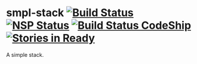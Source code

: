 # smpl-stack [![Build Status](https://travis-ci.org/rasmusnord/smpl-stack.svg?branch=master)](https://travis-ci.org/rasmusnord/smpl-stack) [![NSP Status](https://nodesecurity.io/orgs/rasmus-nord/projects/ba454ab0-f6ff-41a0-812b-a63a583f11ed/badge)](https://nodesecurity.io/orgs/rasmus-nord/projects/ba454ab0-f6ff-41a0-812b-a63a583f11ed) [![Build Status CodeShip](https://app.codeship.com/projects/77514e80-70f5-0134-21ce-32005fa5ab91/status?branch=develop)](https://app.codeship.com/projects/77514e80-70f5-0134-21ce-32005fa5ab91/status?branch=develop) [![Stories in Ready](https://badge.waffle.io/rasmusnord/smpl-stack.svg?label=ready&title=Ready)](http://waffle.io/rasmusnord/smpl-stack)
A simple stack.
